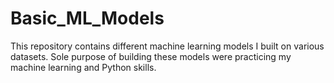 # Basic_ML_Models

This repository contains different machine learning models I built on various datasets. Sole purpose of building these models were practicing my machine learning and Python skills.
